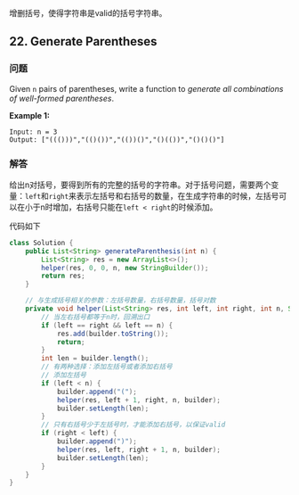 增删括号，使得字符串是valid的括号字符串。

## 22. Generate Parentheses

### 问题

Given `n` pairs of parentheses, write a function to *generate all combinations of well-formed parentheses*.

**Example 1:**

```
Input: n = 3
Output: ["((()))","(()())","(())()","()(())","()()()"]
```

### 解答

给出n对括号，要得到所有的完整的括号的字符串。对于括号问题，需要两个变量：`left`和`right`来表示左括号和右括号的数量，在生成字符串的时候，左括号可以在小于n时增加，右括号只能在`left < right`的时候添加。

代码如下

```java
class Solution {
    public List<String> generateParenthesis(int n) {
        List<String> res = new ArrayList<>();
        helper(res, 0, 0, n, new StringBuilder());
        return res;
    }

    // 与生成括号相关的参数：左括号数量，右括号数量，括号对数
    private void helper(List<String> res, int left, int right, int n, StringBuilder builder) {
        // 当左右括号都等于n时，回溯出口
        if (left == right && left == n) {
            res.add(builder.toString());
            return;
        }
        int len = builder.length();
        // 有两种选择：添加左括号或者添加右括号
        // 添加左括号
        if (left < n) {
            builder.append("(");
            helper(res, left + 1, right, n, builder);
            builder.setLength(len);
        }
        // 只有右括号少于左括号时，才能添加右括号，以保证valid
        if (right < left) {
            builder.append(")");
            helper(res, left, right + 1, n, builder);
            builder.setLength(len);
        }
    }
}
```

